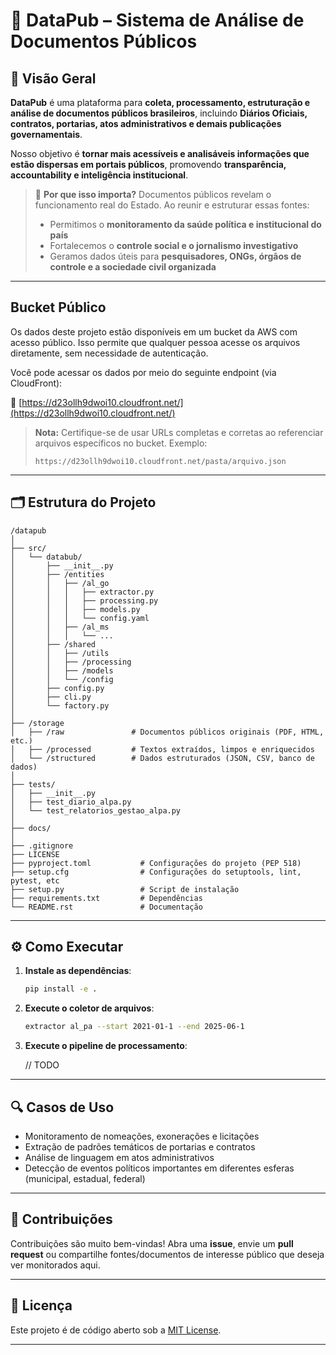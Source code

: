 # 📂 **DataPub – Sistema de Análise de Documentos Públicos**

## 📌 Visão Geral

**DataPub** é uma plataforma para **coleta, processamento, estruturação e análise de documentos públicos brasileiros**, incluindo **Diários Oficiais, contratos, portarias, atos administrativos e demais publicações governamentais**.

Nosso objetivo é **tornar mais acessíveis e analisáveis informações que estão dispersas em portais públicos**, promovendo **transparência, accountability e inteligência institucional**.

> 🧭 **Por que isso importa?**
> Documentos públicos revelam o funcionamento real do Estado. Ao reunir e estruturar essas fontes:
>
> - Permitimos o **monitoramento da saúde política e institucional do país**
> - Fortalecemos o **controle social e o jornalismo investigativo**
> - Geramos dados úteis para **pesquisadores, ONGs, órgãos de controle e a sociedade civil organizada**

---

## Bucket Público

Os dados deste projeto estão disponíveis em um bucket da AWS com acesso público. Isso permite que qualquer pessoa acesse os arquivos diretamente, sem necessidade de autenticação.

Você pode acessar os dados por meio do seguinte endpoint (via CloudFront):

🔗 [https://d23ollh9dwoi10.cloudfront.net/](https://d23ollh9dwoi10.cloudfront.net/)

> **Nota:** Certifique-se de usar URLs completas e corretas ao referenciar arquivos específicos no bucket. Exemplo:
>
> ```
> https://d23ollh9dwoi10.cloudfront.net/pasta/arquivo.json
> ```

---

## 🗂️ Estrutura do Projeto

```
/datapub
│
├── src/                  
│   └── databub/
│       ├── __init__.py
│       ├── /entities
│       │   ├── /al_go
│       │   │   ├── extractor.py
│       │   │   ├── processing.py
│       │   │   ├── models.py
│       │   │   └── config.yaml
│       │   ├── /al_ms
│       │   │   └── ...
│       ├── /shared
│       │   ├── /utils  
│       │   ├── /processing
│       │   ├── /models
│       │   └── /config
│       ├── config.py
│       ├── cli.py
│       └── factory.py
│
├── /storage
│   ├── /raw               # Documentos públicos originais (PDF, HTML, etc.)
│   ├── /processed         # Textos extraídos, limpos e enriquecidos
│   └── /structured        # Dados estruturados (JSON, CSV, banco de dados)
│
├── tests/                 
│   ├── __init__.py
│   ├── test_diario_alpa.py
│   └── test_relatorios_gestao_alpa.py
│
├── docs/
│
├── .gitignore
├── LICENSE
├── pyproject.toml           # Configurações do projeto (PEP 518)
├── setup.cfg                # Configurações do setuptools, lint, pytest, etc
├── setup.py                 # Script de instalação
├── requirements.txt         # Dependências
└── README.rst               # Documentação

```

---

## ⚙️ Como Executar

1. **Instale as dependências**:

   ```bash
   pip install -e . 
   ```

2. **Execute o coletor de arquivos**:

   ```bash
   extractor al_pa --start 2021-01-1 --end 2025-06-1
   ```

3. **Execute o pipeline de processamento**:

   // TODO

---

## 🔍 Casos de Uso

- Monitoramento de nomeações, exonerações e licitações
- Extração de padrões temáticos de portarias e contratos
- Análise de linguagem em atos administrativos
- Detecção de eventos políticos importantes em diferentes esferas (municipal, estadual, federal)

---

## 🤝 Contribuições

Contribuições são muito bem-vindas!
Abra uma **issue**, envie um **pull request** ou compartilhe fontes/documentos de interesse público que deseja ver monitorados aqui.

---

## 📄 Licença

Este projeto é de código aberto sob a [MIT License](LICENSE).

---
